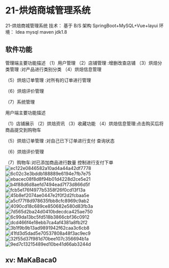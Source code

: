 # 21-烘焙商城管理系统
21-烘焙商城管理系统    技术： 基于 B/S 架构 SpringBoot+MySQL+Vue+layui  环境： Idea mysql maven jdk1.8


## 软件功能

管理端主要功能描述
（1）用户管理
（2）店铺管理 :增删改查店铺
（3）烘焙分类管理 :对产品进行类别分类
（4）烘焙信息管理 

（5）烘焙订单管理 :对所有的订单进行管理

（6）烘焙评价管理

（7）系统管理

用户端主要功能描述

（1）店铺展示
（2）烘焙资讯
（3）收藏功能
（4）烘焙信息管理:点击购买后将商品提交到购物车

（5）烘焙订单管理 :对自己已下订单进行支付 查询状态

（6）烘焙评价管理

（7）购物车:对已添加商品进行数量 控制进行支付下单
![ec122e0846582a10ad4a44a42df7778](https://yunzhuceshi.oss-cn-beijing.aliyuncs.com/typoraImg/ec122e0846582a10ad4a44a42df7778.png)
![6c02c3e3bddb188889e6194e7fb7e75](https://yunzhuceshi.oss-cn-beijing.aliyuncs.com/typoraImg/6c02c3e3bddb188889e6194e7fb7e75.png)
![ebacec08f8d8f94b01d4228d2ce5e21](https://yunzhuceshi.oss-cn-beijing.aliyuncs.com/typoraImg/ebacec08f8d8f94b01d4228d2ce5e21.png)
![b4f88d6d8aefd7494ead7f73d866d5f](https://yunzhuceshi.oss-cn-beijing.aliyuncs.com/typoraImg/b4f88d6d8aefd7494ead7f73d866d5f.png)
![fcb5e176f4977b5358f26f0cd13f13a](https://yunzhuceshi.oss-cn-beijing.aliyuncs.com/typoraImg/fcb5e176f4977b5358f26f0cd13f13a.png)
![45b8ef2074ae0447e2f0f2d2fcbaa5e](https://yunzhuceshi.oss-cn-beijing.aliyuncs.com/typoraImg/45b8ef2074ae0447e2f0f2d2fcbaa5e.png)
![a5cf77f8d978635fbb8cfc8969c9ab2](https://yunzhuceshi.oss-cn-beijing.aliyuncs.com/typoraImg/a5cf77f8d978635fbb8cfc8969c9ab2.png)
![4090cd18c689ce850682e580d83fb3a](https://yunzhuceshi.oss-cn-beijing.aliyuncs.com/typoraImg/4090cd18c689ce850682e580d83fb3a.png)
![7d565d2ba24d0410bdecdca425ae750](https://yunzhuceshi.oss-cn-beijing.aliyuncs.com/typoraImg/7d565d2ba24d0410bdecdca425ae750.png)
![6c99da13bc5fd518b3866cbf36c0912](https://yunzhuceshi.oss-cn-beijing.aliyuncs.com/typoraImg/6c99da13bc5fd518b3866cbf36c0912.png)
![dcd466f4e18ebb7ca4af4381a8fb2f2](https://yunzhuceshi.oss-cn-beijing.aliyuncs.com/typoraImg/dcd466f4e18ebb7ca4af4381a8fb2f2.png)
![3b1f9b9b13ad9891942f62caa3c6cb8](https://yunzhuceshi.oss-cn-beijing.aliyuncs.com/typoraImg/3b1f9b9b13ad9891942f62caa3c6cb8.png)
![41fd3d5dad5e70537808a48f3ac9ec9](https://yunzhuceshi.oss-cn-beijing.aliyuncs.com/typoraImg/41fd3d5dad5e70537808a48f3ac9ec9.png)
![32f55d37f981d70bee107c356694b1a](https://yunzhuceshi.oss-cn-beijing.aliyuncs.com/typoraImg/32f55d37f981d70bee107c356694b1a.png)
![9ed7c13215489ed10be41d66ab3244d](https://yunzhuceshi.oss-cn-beijing.aliyuncs.com/typoraImg/9ed7c13215489ed10be41d66ab3244d.png)


## xv:  MaKaBaca0
